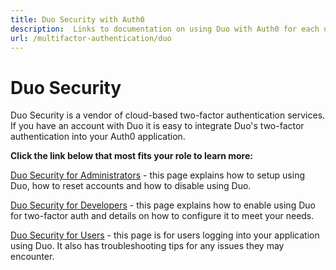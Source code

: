 ```yaml
---
title: Duo Security with Auth0
description:  Links to documentation on using Duo with Auth0 for each user type.
url: /multifactor-authentication/duo
---
```


# Duo Security

Duo Security is a vendor of cloud-based two-factor authentication services. If you have an account with Duo it is easy to integrate Duo's two-factor authentication into your Auth0 application.

**Click the link below that most fits your role to learn more:**

[Duo Security for Administrators](/multifactor-authentication/duo/admin-guide) - this page explains how to setup using Duo, how to reset accounts and how to disable using Duo.

[Duo Security for Developers](/multifactor-authentication/duo/dev-guide) - this page explains how to enable using Duo for two-factor auth and details on how to configure it to meet your needs.

[Duo Security for Users](/multifactor-authentication/duo/user-guide) - this page is for users logging into your application using Duo. It also has troubleshooting tips for any issues they may encounter.
